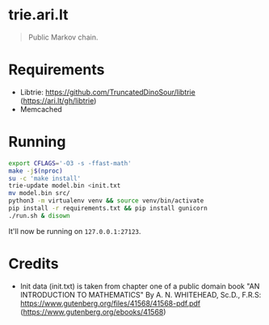# trie.ari.lt

> Public Markov chain.

# Requirements

-   Libtrie: <https://github.com/TruncatedDinoSour/libtrie> (<https://ari.lt/gh/libtrie>)
-   Memcached

# Running

```sh
export CFLAGS='-O3 -s -ffast-math'
make -j$(nproc)
su -c 'make install'
trie-update model.bin <init.txt
mv model.bin src/
python3 -m virtualenv venv && source venv/bin/activate
pip install -r requirements.txt && pip install gunicorn
./run.sh & disown
```

It'll now be running on `127.0.0.1:27123`.

# Credits

-   Init data (init.txt) is taken from chapter one of a public domain book "AN INTRODUCTION TO MATHEMATICS" By A. N. WHITEHEAD, Sc.D., F.R.S: <https://www.gutenberg.org/files/41568/41568-pdf.pdf> (<https://www.gutenberg.org/ebooks/41568>)
